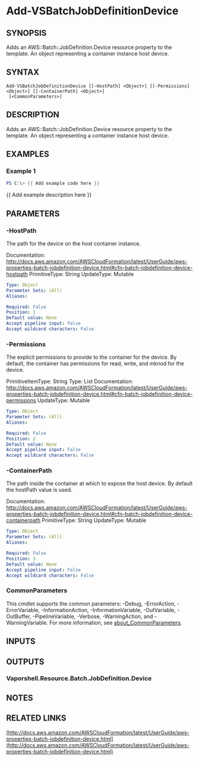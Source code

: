 # Add-VSBatchJobDefinitionDevice

## SYNOPSIS
Adds an AWS::Batch::JobDefinition.Device resource property to the template.
An object representing a container instance host device.

## SYNTAX

```
Add-VSBatchJobDefinitionDevice [[-HostPath] <Object>] [[-Permissions] <Object>] [[-ContainerPath] <Object>]
 [<CommonParameters>]
```

## DESCRIPTION
Adds an AWS::Batch::JobDefinition.Device resource property to the template.
An object representing a container instance host device.

## EXAMPLES

### Example 1
```powershell
PS C:\> {{ Add example code here }}
```

{{ Add example description here }}

## PARAMETERS

### -HostPath
The path for the device on the host container instance.

Documentation: http://docs.aws.amazon.com/AWSCloudFormation/latest/UserGuide/aws-properties-batch-jobdefinition-device.html#cfn-batch-jobdefinition-device-hostpath
PrimitiveType: String
UpdateType: Mutable

```yaml
Type: Object
Parameter Sets: (All)
Aliases:

Required: False
Position: 1
Default value: None
Accept pipeline input: False
Accept wildcard characters: False
```

### -Permissions
The explicit permissions to provide to the container for the device.
By default, the container has permissions for read, write, and mknod for the device.

PrimitiveItemType: String
Type: List
Documentation: http://docs.aws.amazon.com/AWSCloudFormation/latest/UserGuide/aws-properties-batch-jobdefinition-device.html#cfn-batch-jobdefinition-device-permissions
UpdateType: Mutable

```yaml
Type: Object
Parameter Sets: (All)
Aliases:

Required: False
Position: 2
Default value: None
Accept pipeline input: False
Accept wildcard characters: False
```

### -ContainerPath
The path inside the container at which to expose the host device.
By default the hostPath value is used.

Documentation: http://docs.aws.amazon.com/AWSCloudFormation/latest/UserGuide/aws-properties-batch-jobdefinition-device.html#cfn-batch-jobdefinition-device-containerpath
PrimitiveType: String
UpdateType: Mutable

```yaml
Type: Object
Parameter Sets: (All)
Aliases:

Required: False
Position: 3
Default value: None
Accept pipeline input: False
Accept wildcard characters: False
```

### CommonParameters
This cmdlet supports the common parameters: -Debug, -ErrorAction, -ErrorVariable, -InformationAction, -InformationVariable, -OutVariable, -OutBuffer, -PipelineVariable, -Verbose, -WarningAction, and -WarningVariable. For more information, see [about_CommonParameters](http://go.microsoft.com/fwlink/?LinkID=113216).

## INPUTS

## OUTPUTS

### Vaporshell.Resource.Batch.JobDefinition.Device
## NOTES

## RELATED LINKS

[http://docs.aws.amazon.com/AWSCloudFormation/latest/UserGuide/aws-properties-batch-jobdefinition-device.html](http://docs.aws.amazon.com/AWSCloudFormation/latest/UserGuide/aws-properties-batch-jobdefinition-device.html)


